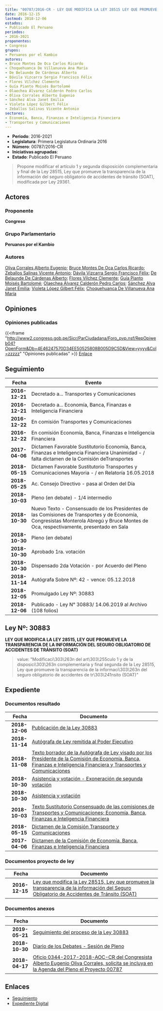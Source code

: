 ```yaml
---
title: "00787/2016-CR - LEY QUE MODIFICA LA LEY 28515 LEY QUE PROMUEVE LA TRANSPARENCIA DE LA INFORMACIÓN DEL SEGURO OBLIGATORIO DE ACCIDENTES DE TRÁNSITO (SOAT)"
date: 2016-12-15
lastmod: 2018-12-06
estados:
- Publicado El Peruano
periodos:
- 2016-2021
proponentes:
- Congreso
grupos:
- Peruanos por el Kambio
autores:
- Bruce Montes De Oca Carlos Ricardo
- Choquehuanca De Villanueva Ana María
- De Belaunde De Cárdenas Alberto
- Dávila Vizcarra Sergio Francisco Félix
- Flores Vílchez Clemente
- Guía Pianto Moisés Bartolomé
- Olaechea Álvarez Calderón Pedro Carlos
- Oliva Corrales Alberto Eugenio
- Sánchez Alva Janet Emilia
- Violeta López Gilbert Félix
- Zeballos Salinas Vicente Antonio
sectores:
- Economía, Banca, Finanzas e Inteligencia Financiera
- Transportes y Comunicaciones
---
```

- **Periodo**: 2016-2021
- **Legislatura**: Primera Legislatura Ordinaria 2016
- **Número**: 00787/2016-CR
- **Iniciativas agrupadas**: 
- **Estado**: Publicado El Peruano

> Propone modificar el artículo 1 y segunda disposición complementaria y final de la Ley 28515, Ley que promueve la transparencia de la información del seguro obligatorio de accidentes de tránsito (SOAT), modificada por Ley 29361.


## Actores

### Proponente

**Congreso**

### Grupo Parlamentario

**Peruanos por el Kambio**

### Autores

[Oliva Corrales Alberto Eugenio](mailto:mailto:aoliva@congreso.gob.pe); [Bruce Montes De Oca Carlos Ricardo](mailto:mailto:cbruce@congreso.gob.pe); [Zeballos Salinas Vicente Antonio](mailto:mailto:vzeballos@congreso.gob.pe); [Dávila Vizcarra Sergio Francisco Félix](mailto:mailto:sdavila@congreso.gob.pe); [De Belaunde De Cárdenas Alberto](mailto:mailto:adebelaunde@congreso.gob.pe); [Flores Vílchez Clemente](mailto:mailto:cflores@congreso.gob.pe); [Guía Pianto Moisés Bartolomé](mailto:mailto:mguia@congreso.gob.pe); [Olaechea Álvarez Calderón Pedro Carlos](mailto:mailto:polaechea@congreso.gob.pe); [Sánchez Alva Janet Emilia](mailto:mailto:jsancheza@congreso.gob.pe); [Violeta López Gilbert Félix](mailto:mailto:gvioleta@congreso.gob.pe); [Choquehuanca De Villanueva Ana María](mailto:mailto:achoquehuanca@congreso.gob.pe)

## Opiniones

### Opiniones publicadas

{{<iframe "http://www2.congreso.gob.pe/Sicr/ParCiudadana/Foro_pvp.nsf/RepOpiweb04?OpenForm&Db=4E46247570D34EE50525808B005D9C5D&View=yyyy&Col=zzzzz" "Opiniones publicadas" >}}
[Enlace](http://www2.congreso.gob.pe/Sicr/ParCiudadana/Foro_pvp.nsf/RepOpiweb04?OpenForm&Db=4E46247570D34EE50525808B005D9C5D&View=yyyy&Col=zzzzz)


## Seguimiento

| Fecha | Evento |
|------:|--------|
| **2016-12-21** | Decretado a... Transportes y Comunicaciones |
| **2016-12-21** | Decretado a... Economía, Banca, Finanzas e Inteligencia Financiera |
| **2016-12-22** | En comisión Transportes y Comunicaciones |
| **2016-12-22** | En comisión Economía, Banca, Finanzas e Inteligencia Financiera |
| **2017-04-06** | Dictamen Favorable Sustitutorio Economía, Banca, Finanzas e Inteligencia Financiera Unanimidad - / falta dictamen de la Comisión deTransportes |
| **2018-05-15** | Dictamen Favorable Sustitutorio Transportes y Comunicaciones Mayoria - / en Relatoría 16.05.2018 |
| **2018-05-25** | Ac. Consejo Directivo - pasa al Orden del Día |
| **2018-10-03** | Pleno (en debate) - 1/4 intermedio |
| **2018-10-30** | Nuevo Texto - Consensuado de los Presidentes de las Comisiones de Transportes y de Economía, Congresistas Monterola Abregú y Bruce Montes de Oca, respectivamente, presentado en Sala |
| **2018-10-30** | Pleno (en debate) |
| **2018-10-30** | Aprobado 1ra. votación |
| **2018-10-30** | Dispensado 2da Votación - por Acuerdo del Pleno |
| **2018-11-14** | Autógrafa Sobre Nº: 42 - vence: 05.12.2018 |
| **2018-12-05** | Promulgado Ley Nº: 30883 |
| **2018-12-06** | Publicado - Ley N° 30883/ 14.06.2019 al Archivo (108 folios) |

## Ley Nº: 30883

**LEY QUE MODIFICA LA LEY 28515, LEY QUE PROMUEVE LA TRANSPARENCIA DE LA INFORMACIÓN DEL SEGURO OBLIGATORIO DE ACCIDENTES DE TRÁNSITO (SOAT)**

> value: "Modificaci\303\263n del art\303\255culo 1 y de la disposici\303\263n complementaria y final segunda de la Ley 28515, Ley que promueve la transparencia de la informaci\303\263n del seguro obligatorio de accidentes de tr\303\241nsito (SOAT)"


## Expediente

### Documentos resultado

| Fecha | Documento |
|------:|-----------|
| **2018-12-06** | [Publicación de la Ley 30883](http://www.leyes.congreso.gob.pe/Documentos/2016_2021/ADLP/Normas_Legales/30883-LEY.pdf) |
| **2018-11-14** | [Autógrafa de Ley remitida al Poder Ejecutivo](http://www.leyes.congreso.gob.pe/Documentos/2016_2021/ADLP/Texto_Aprobado/AU0078720181114.pdf) |
| **2018-11-08** | [Texto borrador de la Autógrafa de Ley visado por los Presidente de la Comisión de Economía, Banca, Finanzas e Inteligencia Financiera y Transportes y Comunicaciones](http://www.leyes.congreso.gob.pe/Documentos/2016_2021/Texto_Borrador_de_Autografa/BAU0078720181108.pdf) |
| **2018-10-30** | [Asistencia y votación - Exoneración de segunda votación](http://www.leyes.congreso.gob.pe/Documentos/2016_2021/Asistencia_y_Votacion/Proyectos_de_Ley/Exoneracion_de_Segunda_Votacion/ESV0078720181030..pdf) |
| **2018-10-30** | [Asistencia y votación](http://www.leyes.congreso.gob.pe/Documentos/2016_2021/Asistencia_y_Votacion/Proyectos_de_Ley/AV0078720181030..pdf) |
| **2018-10-03** | [Texto Sustitutorio Consensuado de las comisiones de Transportes y Comunicaciones; Economía, Banca, Finanzas e Inteligencia Financiera](http://www.leyes.congreso.gob.pe/Documentos/2016_2021/Texto_Sustitutorio/Consensuado/TSC0078720181003.pdf) |
| **2018-05-15** | [Dictamen de la Comisión Transporte y Comunicaciones](http://www.leyes.congreso.gob.pe/Documentos/2016_2021/Dictamenes/Proyectos_de_Ley/00787DC23MAY20180515.pdf) |
| **2017-04-06** | [Dictamen de la Comisión de Economía, Banca, Finanzas e Inteligencia Financiera](http://www.leyes.congreso.gob.pe/Documentos/2016_2021/Dictamenes/Proyectos_de_Ley/00787DC09MAY20170406..pdf) |

### Documentos proyecto de ley

| Fecha | Documento |
|------:|-----------|
| **2016-12-15** | [Ley que modifica la Ley 28515, Ley que promueve la transparencia de la información del Seguro Obligatorio de Accidentes de Tránsito (SOAT)](http://www.leyes.congreso.gob.pe/Documentos/2016_2021/Proyectos_de_Ley_y_de_Resoluciones_Legislativas/PL0078720161215.pdf) |

### Documentos anexos

| Fecha | Documento |
|------:|-----------|
| **2019-05-21** | [Seguimiento del proceso de la Ley 30883](http://www.leyes.congreso.gob.pe/Documentos/2016_2021/Seguimiento_de_Proyectos_de_Ley/00787PL20190521.pdf) |
| **2018-10-30** | [Diario de los Debates - Sesión de Pleno](http://www2.congreso.gob.pe/Sicr/DiarioDebates/Publicad.nsf/SesionesPleno/05256D6E0073DFE905258337005CF36B/$FILE/PLO-2018-12.pdf) |
| **2018-04-17** | [Oficio 0344-2017-2018-AOC-CR del Congresista Alberto Eugenio Oliva Corrales, solicita se incluya en la Agenda del Pleno el Proyecto 00787](http://www.leyes.congreso.gob.pe/Documentos/2016_2021/Oficios/Congresistas/OFICIO-0344-2017-2018-AOC-CR.pdf) |

## Enlaces

- [Seguimiento](http://www2.congreso.gob.pe/Sicr/TraDocEstProc/CLProLey2016.nsf/f7fff46988ca05b1052578e100829cc7/77934cdea2dc16c70525808b00586451?OpenDocument)
- [Expediente Digital](http://www2.congreso.gob.pe/Sicr/TraDocEstProc/Expvirt_2011.nsf/visbusqptramdoc1621/00787?opendocument)

